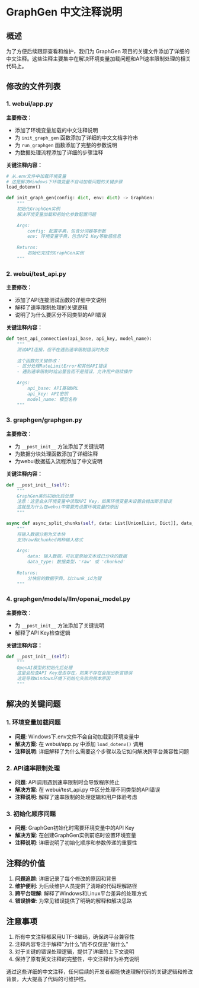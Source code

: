 # GraphGen 中文注释说明

## 概述
为了方便后续跟踪查看和维护，我们为 GraphGen 项目的关键文件添加了详细的中文注释。这些注释主要集中在解决环境变量加载问题和API速率限制处理的相关代码上。

## 修改的文件列表

### 1. webui/app.py
**主要修改：**
- 添加了环境变量加载的中文注释说明
- 为 `init_graph_gen` 函数添加了详细的中文文档字符串
- 为 `run_graphgen` 函数添加了完整的参数说明
- 为数据处理流程添加了详细的步骤注释

**关键注释内容：**
```python
# 从.env文件中加载环境变量
# 这是解决Windows下环境变量不自动加载问题的关键步骤
load_dotenv()

def init_graph_gen(config: dict, env: dict) -> GraphGen:
    """
    初始化GraphGen实例
    解决环境变量加载和初始化参数配置问题
    
    Args:
        config: 配置字典，包含分词器等参数
        env: 环境变量字典，包含API Key等敏感信息
    
    Returns:
        初始化完成的GraphGen实例
    """
```

### 2. webui/test_api.py
**主要修改：**
- 添加了API连接测试函数的详细中文说明
- 解释了速率限制处理的关键逻辑
- 说明了为什么要区分不同类型的API错误

**关键注释内容：**
```python
def test_api_connection(api_base, api_key, model_name):
    """
    测试API连接，但不在遇到速率限制错误时失败
    
    这个函数的关键修改：
    - 区分处理RateLimitError和其他API错误
    - 遇到速率限制时给出警告而不是错误，允许用户继续操作
    
    Args:
        api_base: API基础URL
        api_key: API密钥
        model_name: 模型名称
    """
```

### 3. graphgen/graphgen.py
**主要修改：**
- 为 `__post_init__` 方法添加了关键说明
- 为数据分块处理函数添加了详细注释
- 为webui数据插入流程添加了中文说明

**关键注释内容：**
```python
def __post_init__(self):
    """
    GraphGen类的初始化后处理
    注意：这里会从环境变量中读取API Key，如果环境变量未设置会抛出断言错误
    这就是为什么在webui中需要先设置环境变量的原因
    """

async def async_split_chunks(self, data: List[Union[List, Dict]], data_type: str) -> dict:
    """
    将输入数据分割为文本块
    支持raw和chunked两种输入格式
    
    Args:
        data: 输入数据，可以是原始文本或已分块的数据
        data_type: 数据类型，'raw' 或 'chunked'
    
    Returns:
        分块后的数据字典，以chunk_id为键
    """
```

### 4. graphgen/models/llm/openai_model.py
**主要修改：**
- 为 `__post_init__` 方法添加了关键说明
- 解释了API Key检查逻辑

**关键注释内容：**
```python
def __post_init__(self):
    """
    OpenAI模型的初始化后处理
    这里会检查API Key是否存在，如果不存在会抛出断言错误
    这是导致Windows环境下初始化失败的根本原因
    """
```

## 解决的关键问题

### 1. 环境变量加载问题
- **问题**: Windows下.env文件不会自动加载到环境变量中
- **解决方案**: 在 webui/app.py 中添加 `load_dotenv()` 调用
- **注释说明**: 详细解释了为什么需要这个步骤以及它如何解决跨平台兼容性问题

### 2. API速率限制处理
- **问题**: API调用遇到速率限制时会导致程序终止
- **解决方案**: 在 webui/test_api.py 中区分处理不同类型的API错误
- **注释说明**: 解释了速率限制的处理逻辑和用户体验考虑

### 3. 初始化顺序问题
- **问题**: GraphGen初始化时需要环境变量中的API Key
- **解决方案**: 在创建GraphGen实例前临时设置环境变量
- **注释说明**: 详细说明了初始化顺序和参数传递的重要性

## 注释的价值

1. **问题追踪**: 详细记录了每个修改的原因和背景
2. **维护便利**: 为后续维护人员提供了清晰的代码理解路径
3. **跨平台理解**: 解释了Windows和Linux平台差异的处理方式
4. **错误排查**: 为常见错误提供了明确的解释和解决思路

## 注意事项

1. 所有中文注释都采用UTF-8编码，确保跨平台兼容性
2. 注释内容专注于解释"为什么"而不仅仅是"做什么"
3. 对于关键的错误处理逻辑，提供了详细的上下文说明
4. 保持了原有英文注释的完整性，中文注释作为补充说明

通过这些详细的中文注释，任何后续的开发者都能快速理解代码的关键逻辑和修改背景，大大提高了代码的可维护性。